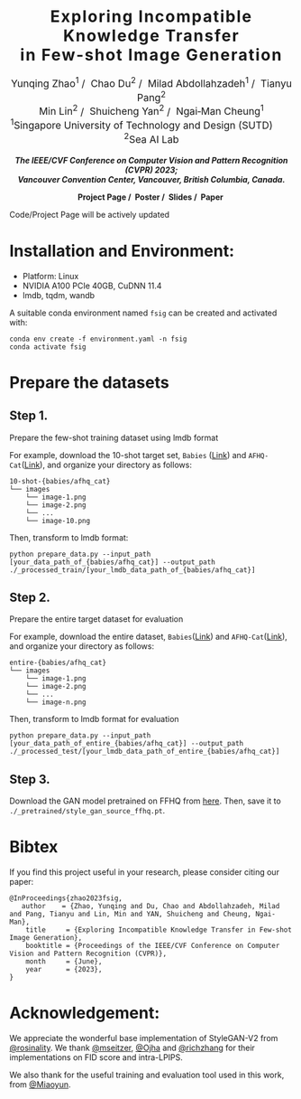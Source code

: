 <h1 align='center' style="text-align:center; font-weight:bold; font-size:2.0em;letter-spacing:2.0px;">
                Exploring Incompatible Knowledge Transfer<br>in Few-shot Image Generation</h1>
<p align='center' style="text-align:center;font-size:1.25em;">
    <a href="https://scholar.google.com/citations?user=kQA0x9UAAAAJ&hl=en" target="_blank" style="text-decoration: none;">Yunqing Zhao<sup>1</sup></a>&nbsp;/&nbsp;
    <a href="https://duchao0726.github.io/" target="_blank" style="text-decoration: none;">Chao Du<sup>2</sup></a>&nbsp;/&nbsp;
    <a href="https://miladabd.github.io/" target="_blank" style="text-decoration: none;">Milad Abdollahzadeh<sup>1</sup></a>&nbsp;/&nbsp;
    <a href="https://p2333.github.io/" target="_blank" style="text-decoration: none;">Tianyu Pang<sup>2</sup></a></br>
    <a href="https://linmin.me/" target="_blank" style="text-decoration: none;">Min Lin<sup>2</sup></a>&nbsp;/&nbsp;
    <a href="https://yanshuicheng.ai/" target="_blank" style="text-decoration: none;">Shuicheng Yan<sup>2</sup></a>&nbsp;/&nbsp;
    <a href="https://sites.google.com/site/mancheung0407/" target="_blank" style="text-decoration: none;">Ngai&#8209;Man Cheung<sup>1</sup></a></br>
<sup>1</sup>Singapore University of Technology and Design (SUTD)&emsp;&emsp; <sup>2</sup>Sea AI Lab<br/>
</p>

<p align='center';>
<b>
<em>The IEEE/CVF Conference on Computer Vision and Pattern Recognition (CVPR) 2023;</em> <br>
<em>Vancouver Convention Center, Vancouver, British Columbia, Canada.</em>
</b>
</p>

<p align='center' style="text-align:center;font-size:2.5 em;">
<b>
    <a href="https://github.com/yunqing-me/RICK" target="_blank" style="text-decoration: none;">Project Page</a>&nbsp;/&nbsp;
    <a href="https://github.com/yunqing-me/RICK" target="_blank" style="text-decoration: none;">Poster</a>&nbsp;/&nbsp;
    <a href="https://github.com/yunqing-me/RICK" target="_blank" style="text-decoration: none;">Slides</a>&nbsp;/&nbsp;
    <a href="https://github.com/yunqing-me/RICK" target="_blank" style="text-decoration: none;">Paper</a>&nbsp;
    <!-- /&nbsp; -->
    <!-- <a href="https://recorder-v3.slideslive.com/?share=74947&s=c88e53c5-a3c2-46c9-9719-092b74eca0c2" target="_blank" style="text-decoration: none;">Talk</a>&nbsp; -->
</b>
</p>


<!-- ---------------------------------------------------------------------- -->

<!-- #### TL, DR: 
```
In this research, we propose Adaptation-Aware Kernel Modulation (AdAM) for few-shot image generation, that aims to identify kernels in source GAN important for target adaptation. 

The model can perform GAN adaptation using very few samples from target domains with different proximity to the source.
``` -->
Code/Project Page will be actively updated

# Installation and Environment:
- Platform: Linux
- NVIDIA A100 PCIe 40GB, CuDNN 11.4
- lmdb, tqdm, wandb

A suitable conda environment named `fsig` can be created and activated with:

```
conda env create -f environment.yaml -n fsig
conda activate fsig
```


# Prepare the datasets

## Step 1. 
Prepare the few-shot training dataset using lmdb format

For example, download the 10-shot target set, `Babies` ([Link](https://drive.google.com/file/d/1P8JMLq2Kk61MbEZDgwytqXxfrhG-NqcR/view?usp=sharing)) and `AFHQ-Cat`([Link](https://drive.google.com/file/d/1zgacEE0jiiDxttbK81fk6miY_4Ithhw-/view?usp=sharing)), and organize your directory as follows:

~~~
10-shot-{babies/afhq_cat}
└── images		
    └── image-1.png
    └── image-2.png
    └── ...
    └── image-10.png
~~~

Then, transform to lmdb format:

`python prepare_data.py --input_path [your_data_path_of_{babies/afhq_cat}] --output_path ./_processed_train/[your_lmdb_data_path_of_{babies/afhq_cat}]`

## Step 2. 
Prepare the entire target dataset for evaluation

For example, download the entire dataset, `Babies`([Link](https://drive.google.com/file/d/1xBpBRmPRoVXsWerv_zx4kQ4nDQUOsqu_/view?usp=share_link)) and `AFHQ-Cat`([Link](https://drive.google.com/file/d/1_-cDkzqz3LlotXSYMBXZLterSQe4fR7S/view?usp=share_link)), and organize your directory as follows:

~~~
entire-{babies/afhq_cat}
└── images		
    └── image-1.png
    └── image-2.png
    └── ...
    └── image-n.png
~~~

Then, transform to lmdb format for evaluation

`python prepare_data.py --input_path [your_data_path_of_entire_{babies/afhq_cat}] --output_path ./_processed_test/[your_lmdb_data_path_of_entire_{babies/afhq_cat}]`

## Step 3. 
Download the GAN model pretrained on FFHQ from [here](https://drive.google.com/file/d/1TQ_6x74RPQf03mSjtqUijM4MZEMyn7HI/view). Then, save it to `./_pretrained/style_gan_source_ffhq.pt`.


# Bibtex
If you find this project useful in your research, please consider citing our paper:

```
@InProceedings{zhao2023fsig,
   author    = {Zhao, Yunqing and Du, Chao and Abdollahzadeh, Milad and Pang, Tianyu and Lin, Min and YAN, Shuicheng and Cheung, Ngai-Man},
    title     = {Exploring Incompatible Knowledge Transfer in Few-shot Image Generation},
    booktitle = {Proceedings of the IEEE/CVF Conference on Computer Vision and Pattern Recognition (CVPR)},
    month     = {June},
    year      = {2023},
}
```

# Acknowledgement: 

We appreciate the wonderful base implementation of StyleGAN-V2 from [@rosinality](https://github.com/rosinality). We thank [@mseitzer](https://github.com/mseitzer/pytorch-fid), [@Ojha](https://github.com/utkarshojha/few-shot-gan-adaptation) and [@richzhang](https://github.com/richzhang/PerceptualSimilarity) for their implementations on FID score and intra-LPIPS.

We also thank for the useful training and evaluation tool used in this work, from [@Miaoyun](https://github.com/MiaoyunZhao/GANmemory_LifelongLearning).



